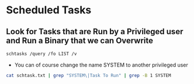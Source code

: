 # Scheduled Tasks

## Look for Tasks that are Run by a Privileged user and Run a Binary that we can Overwrite

```bash
schtasks /query /fo LIST /v
```

* You can of course change the name SYSTEM to another privileged user

```bash
cat schtask.txt | grep "SYSTEM\|Task To Run" | grep -B 1 SYSTEM
```

